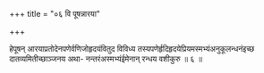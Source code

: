 +++
title = "०६ वि पूषन्नारया"

+++

हेपूषन् आरयाप्रतोदेनपणेर्वणिजोहृदयंवितुद विविध्य तस्यपणेर्हृदिहृदयेप्रियमस्मभ्यंअनुकूलन्धनंइच्छ दातव्यमितीच्छाञ्जनय अथा- नन्तरंअस्मभ्यंईमेनान् रन्धय वशीकुरु ॥ ६ ॥